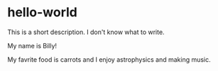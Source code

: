 # hello-world
This is a short description. I don't know what to write.

My name is Billy!

My favrite food is carrots and I enjoy astrophysics and making music.
